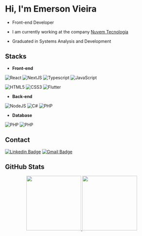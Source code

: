 # Hi, I'm Emerson Vieira

- Front-end Developer

- I am currently working at the company [Nuvem Tecnologia](https://nuvem.net/)

- Graduated in Systems Analysis and Development

## Stacks
- **Front-end**

<img alt="React" src="https://img.shields.io/badge/react%20-%2320232a.svg?&style=for-the-badge&logo=react&logoColor=%2361DAFB"/> <img alt="NextJS" src="https://img.shields.io/badge/Next-black?style=for-the-badge&logo=next.js&logoColor=white"/> <img alt="Typescript" src="https://img.shields.io/badge/typescript-%23007ACC.svg?style=for-the-badge&logo=typescript&logoColor=white"/> <img alt="JavaScript" src="https://img.shields.io/badge/javascript%20-%23323330.svg?&style=for-the-badge&logo=javascript&logoColor=%23F7DF1E"/> 

<img alt="HTML5" src="https://img.shields.io/badge/html5%20-%23E34F26.svg?&style=for-the-badge&logo=html5&logoColor=white"/> <img alt="CSS3" src="https://img.shields.io/badge/css3%20-%231572B6.svg?&style=for-the-badge&logo=css3&logoColor=white"/> <img alt="Flutter" src="https://img.shields.io/badge/Flutter%20-%2302569B.svg?&style=for-the-badge&logo=Flutter&logoColor=white" /> 

- **Back-end**

<img alt="NodeJS" src="https://img.shields.io/badge/node.js-6DA55F?style=for-the-badge&logo=node.js&logoColor=white"/> <img alt="C#" src="https://img.shields.io/badge/c%23%20-%23239120.svg?&style=for-the-badge&logo=c-sharp&logoColor=white"/> <img alt="PHP" src="https://img.shields.io/badge/php-%23777BB4.svg?&style=for-the-badge&logo=php&logoColor=white"/> 

- **Database**

<img alt="PHP" src="https://img.shields.io/badge/Microsoft%20SQL%20Sever-CC2927?style=for-the-badge&logo=microsoft%20sql%20server&logoColor=white"/> <img alt="PHP" src="https://img.shields.io/badge/mysql-%2300f.svg?style=for-the-badge&logo=mysql&logoColor=white"/>

## Contact

[![Linkedin Badge](https://img.shields.io/badge/-Emerson%20Vieira-1E90FF?style=flat-square&logo=Linkedin&logoColor=white&link=https://www.linkedin.com/in/emerson-vieira-9416267b/)](https://www.linkedin.com/in/emerson-vieira-9416267b/) [![Gmail Badge](https://img.shields.io/badge/-emevieira@gmail.com-D14836?style=flat-square&logo=Gmail&logoColor=white&link=mailto:emevieira@gmail.com)](mailto:emevieira@gmail.com) 

## GitHub Stats

 <div align="center">
  <a href="https://github.com/emevieira123">
  <img height="180em" src="https://github-readme-stats.vercel.app/api?username=emevieira123&show_icons=true&include_all_commits=true&count_private=true&theme=merko"/>
  <img height="180em" src="https://github-readme-stats.vercel.app/api/top-langs/?username=emevieira123&layout=compact&langs_count=7&theme=merko"/>
</div>
<!--
![1](https://github-readme-stats.vercel.app/api/top-langs/?username=emevieira123&theme=blue-green) -->
